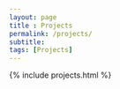 ```yaml
--- 
layout: page
title : Projects
permalink: /projects/
subtitle:
tags: [Projects]
---
```


{% include projects.html %}